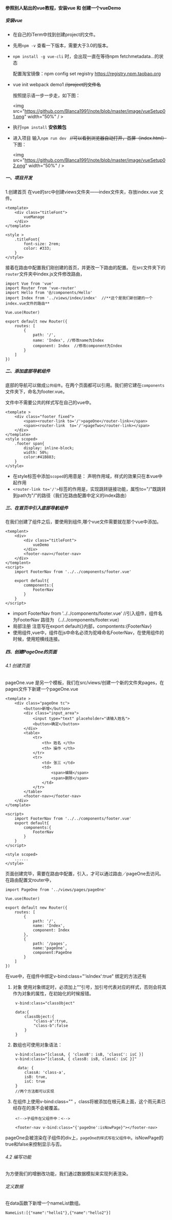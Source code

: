 #### 参照别人贴出的vue教程，安装vue 和 创建一个vueDemo

##### 安装vue
+ 在自己的iTerm中找到创建project的文件。
+ 先用`npm -v` 查看一下版本，需要大于3.0的版本。
+ `npm install -g vue-cli` 时，会出现一直在等待npm fetchmetadata...的状态 
	
	 配置淘宝镜像：npm config set registry https://registry.npm.taobao.org
	 
+ vue init webpack demo1   ~~//project的文件名~~ 

	按照提示语一步一步走，如下图：
	
	<img src="https://github.com/Blanca1991/note/blob/master/image/vueSetup01.png"  width="50%" / >
	

  
+ 执行`npm install` **安依赖包**
+ 进入项目 输入` npm run dev  `   ~~//可以看到浏览器自动打开，首屏（index.html）~~ 
	下图：
	
	<img src="https://github.com/Blanca1991/note/blob/master/image/vueSetup02.png"  width="50%" / >


##### 一、项目开发

1.创建首页
	在vue的src中创建views文件夹——index文件夹，存放index.vue 文件。
	
	<template>
    	<div class="titleFont">
        	vueManage
    	</div>
	</template>

	<style >
    	.titleFont{
        	font-size: 2rem;
        	color: #333;
    	}
	</style>
	
	

接着在路由中配置我们刚创建的首页，并更改一下路由的配置。
在src文件夹下的`router`文件夹中index.js文件修改路由，


	import Vue from 'vue'
	import Router from 'vue-router'
	import Hello from '@/components/Hello'
    import Index from '../views/index/index'  //**这个是我们新创建的一个index.vue文件的路由**

	Vue.use(Router)

	export default new Router({
  		routes: [
    		{
      			path: '/',
      			name: 'Index', //修改name为Index
      			component: Index  //修改component为Index
    		}
  		]
	})
	

##### 二、添加底部导航组件

底部的导航可以做成`公共组件`。在两个页面都可以引用。我们把它建在`components`文件夹下，命名为footer.vue。

文件中不需要公共的样式写在自己的vue中。

	<template >
    	<div class="footer fixed">
        	<span><router-link to='/'>pageOne</router-link></span>
        	<span><router-link  to='/'>pageTwo</router-link></span>
    	</div>
	</template>
	<style scoped>
    	.footer span{
        	display: inline-block;
        	width: 50%;
        	color:#41B883;
    	}
	</style>

	
+ 在style标签中添加`scoped`的用意是： 声明作用域，样式的效果只在本vue中起作用
+ `<router-link to='/'>`标签的作用是，实现跳转链接功能，属性to="/"既跳转到path为"/"的路径（我们在路由配置中定义的index路由）

##### 三、在首页中引入底部导航组件
在我们创建了组件之后，要使用到组件,哪个vue文件需要就在那个vue中添加。
	

	<templent>
		<div>
			<div class="titleFont">
				vueDemo
			</div>
			<footer-nav></footer-nav>
		</div>
	</templent>
	<script>
		import FooterNav from '../../components/footer.vue'   
		
		export default{
			commponents:{
				FooterNav
			}
		}
	</script>
	
+ import FooterNav from '../../components/footer.vue'    //引入组件，组件名为FooterNav 路径为 （../../components/footer.vue）
+ 局部注册  注意写在export default{}内部，compontents:{FooterNav}
+ 使用组件<footer-nav></footer-nav>,vue中，组件在js中命名必须为驼峰命名FooterNav，在使用组件的时候，使用短横线连接。

##### 四、创建PageOne的页面
###### 4.1 创建页面
pageOne.vue 是另一个模板，我们在src/views/创建一个新的文件夹pages，在pages文件下新建一个pageOne.vue

	<template >
    	<div class="pageOne tc">
        	<button>新增</button>
        	<div class="input_area">
            	<input type="text" placeholder="请输入姓名">
            	<button>确定</button>
        	</div>
        	<table>
           	 	<tr>
                	<th> 姓名 </th>
                	<th> 操作 </th>
            	</tr>
            	<tr>
                	<td> 张三 </td>
                	<td>
                    	<span>编辑</span>
                    	<span>删除</span>
                	</td>
            	</tr>
        	</table>
        	<footer-nav></footer-nav>
    	</div>
	</template>

	<script>
    	import FooterNav from '../../components/footer.vue'
    	export default{
        	components:{
            	FooterNav
        	}
    	}
	</script>

	<style scoped>
		......
	</style>

页面创建完毕，需要在路由中配置，引入，才可以通过路由／pageOne去访问。
在路由配置文router中，
	
	
	import PageOne from '../views/pages/pageOne'

	Vue.use(Router)

	export default new Router({
  		routes: [
    		{
      			path: '/',
      			name: 'Index',
      			component: Index
  			},
  			{
      			path: '/pages',
      			name:'pageOne',
      			component:PageOne
  			}
  		]
	})
	
	
在vue中，在组件中绑定v-bind:class="'isIndex':true"
绑定的方法还有

1. 对象  使用对象绑定时，必须加上""引号，加引号代表对应的样式，否则会将其作为对象的属性，在初始化的时候报错。
	
		v-bind:class="classObject"
		
		data:{
			classObject:{
				"class-a":true,
				"class-b":false
			}
		}




2. 数组也可使用对象语法：

		v-bind:class="[classA, { 'classB': isB, 'classC': isC }]
		v-bind:class="[classA, { classB: isB, classC: isC }]"
		 
		 data: {  
      		classA: 'class-a',  
      		isB: true,  
      		isC: true  
    	}  
		//两个方法都可以实现
	
3. 在组件上使用v-bind:class="" ，class将被添加在根元素上面，这个雨元素已经存在的类不会被覆盖。
	
		<!-->子组件在父组件中：<-->
		
		<footer-nav v-bind:class="{'pageOne':isNowPage}"></footer-nav>
		
pageOne会被渲染在子组件的div上，`pageOne的样式写在父组件中`。isNowPage的true和false来控制显示与否。
		
		
###### 4.2 编写功能
为方便我们的增删改功能，我们通过数据模拟来实现列表渲染。

###### 定义数据
在data函数下新增一个nameList数组。
	
	NameList:[{"name":"hello1"},{"name":"hello2"}]   
	
	
	
	
	
	
	
	





